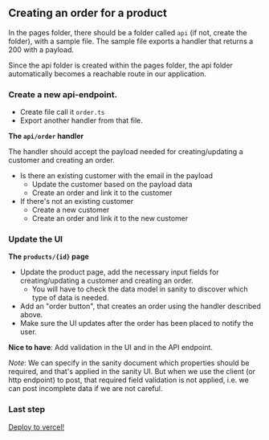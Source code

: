 ## Creating an order for a product

In the pages folder, there should be a folder called `api` (if not, create the folder), with a sample file. The sample file exports a handler that returns a 200 with a payload.

Since the api folder is created within the pages folder, the api folder automatically becomes a reachable route in our application.

### Create a new api-endpoint.
* Create file call it `order.ts`
* Export another handler from that file.

**The `api/order` handler**

The handler should accept the payload needed for creating/updating a customer and creating an order.
* Is there an existing customer with the email in the payload
  * Update the customer based on the payload data
  * Create an order and link it to the customer
* If there's not an existing customer
  * Create a new customer
  * Create an order and link it to the new customer

### Update the UI
**The `products/{id}` page**
* Update the product page, add the necessary input fields for creating/updating a customer and creating an order.
  * You will have to check the data model in sanity to discover which type of data is needed.
* Add an "order button", that creates an order using the handler described above.
* Make sure the UI updates after the order has been placed to notify the user.

**Nice to have**: Add validation in the UI and in the API endpoint.

_Note_: We can specify in the sanity document which properties should be required, and that's applied in the sanity UI. But when we use the client (or http endpoint) to post, that required field validation is not applied, i.e. we can post incomplete data if we are not careful.

### Last step
[Deploy to vercel!](deploy.md)

